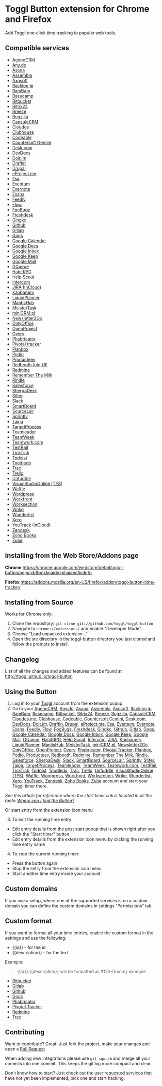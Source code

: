 # Toggl Button extension for Chrome and Firefox

Add Toggl one-click time tracking to popular web tools.

## Compatible services
  - [AgenoCRM][81]
  - [Any.do][23]
  - [Asana][5]
  - [Assembla][46]
  - [Axosoft][32]
  - [Backlog.jp][96]
  - [BamBam][43]
  - [Basecamp][12]
  - [Bitbucket][15]
  - [Bitrix24][82]
  - [Breeze][42]
  - [Bugzilla][41]
  - [CapsuleCRM][20]
  - [Cloudes][63]
  - [Clubhouse][91]
  - [Codeable][48]
  - [Countersoft Gemini][33]
  - [Desk.com][92]
  - [DevDocs][68]
  - [Doit.im][61]
  - [Draftin][51]
  - [Drupal][34]
  - [eProject.me][64]
  - [Esa][35]
  - [Eventum][49]
  - [Evernote][72]
  - [Exana][85]
  - [Feedly][93]
  - [Flow][37]
  - [FogBugz][52]
  - [Freshdesk][65]
  - [Gingko][54]
  - [Github][4]
  - [Gitlab][7]
  - [Gogs][67]
  - [Google Calendar][39]
  - [Google Docs][17]
  - [Google Inbox][55]
  - [Google Keep][53]
  - [Google Mail][29]
  - [GQueue][44]
  - [HabitRPG][31]
  - [Help Scout][36]
  - [Intercom][95]
  - [JIRA (InCloud)][13]
  - [Kanbanery][57]
  - [LiquidPlanner][69]
  - [MantisHub][73]
  - [MeisterTask][89]
  - [miniCRM.pl][80]
  - [Newsletter2Go][66]
  - [OnlyOffice][88]
  - [OpenProject][78]
  - [Overv][90]
  - [Phabricator][77]
  - [Pivotal tracker][3]
  - [Planbox][58]
  - [Podio][11]
  - [Producteev][14]
  - [Redbooth (old UI)][10]
  - [Redmine][18]
  - [Remember The Milk][71]
  - [Rindle][83]
  - [Salesforce][50]
  - [SherpaDesk][86]
  - [Sifter][16]
  - [Slack][60]
  - [SmartBoard][76]
  - [SourceLair][70]
  - [Sprintly][38]
  - [Taiga][30]
  - [TargetProcess][74]
  - [Teamleader][94]
  - [TeamWeek][2]
  - [Teamwork.com][28]
  - [TestRail][40]
  - [TickTick][84]
  - [Todoist][24]
  - [Toodledo][27]
  - [Trac][25]
  - [Trello][8]
  - [Unfuddle][6]
  - [VisualStudioOnline (TFS)][75]
  - [Waffle][47]
  - [Wordpress][56]
  - [Workfront][87]
  - [Worksection][9]
  - [Wrike][45]
  - [Wunderlist][26]
  - [Xero][21]
  - [YouTrack (InCloud)][19]
  - [Zendesk][22]
  - [Zoho Books][59]
  - [Zube][79]

## Installing from the Web Store/Addons page

__Chrome__
https://chrome.google.com/webstore/detail/toggl-button/oejgccbfbmkkpaidnkphaiaecficdnfn

__Firefox__
https://addons.mozilla.org/en-US/firefox/addon/toggl-button-time-tracker/

## Installing from Source
Works for Chrome only:

1.  Clone the repository: `git clone git://github.com/toggl/toggl-button`
2.  Navigate to `chrome://extensions/` and enable "Developer Mode".
3.  Choose "Load unpacked extension..."
4.  Open the src directory in the toggl-button directory you just cloned and follow the prompts to install.

## Changelog

List of all the changes and added features can be found at http://toggl.github.io/toggl-button

## Using the Button
1.  Log in to your [Toggl][1] account from the extension popup.
2.  Go to your [AgenoCRM][81], [Any.do][23], [Asana][5], [Assembla][46], [Axosoft][32], [Backlog.jp][96], [BamBam][43], [Basecamp][12], [Bitbucket][15], [Bitrix24][82], [Breeze][42], [Bugzilla][41], [CapsuleCRM][20], [Cloudes.me][63], [Clubhouse][91], [Codeable][48], [Countersoft Gemini][33], [Desk.com][92], [DevDocs][68], [Doit.im][61], [Draftin][51], [Drupal][34], [eProject.me][64], [Esa][35], [Eventum][49], [Evernote][72], [Exana][85], [Feedly][93], [Flow][37], [FogBugz][52], [Freshdesk][65], [Gingko][54], [Github][4], [Gitlab][7], [Gogs][67], [Google Calendar][39], [Google Docs][17], [Google Inbox][55], [Google Keep][53], [Google Mail][29], [GQueue][44], [HabitRPG][31], [Help Scout][36], [Intercom][95], [JIRA][13], [Kanbanery][57], [LiquidPlanner][69], [MantisHub][73], [MeisterTask][89], [miniCRM.pl][80], [Newsletter2Go][66], [OnlyOffice][88], [OpenProject][78], [Overv][90], [Phabricator][77], [Pivotal Tracker][3], [Planbox][58], [Podio][11], [Producteev][14], [Redbooth][10], [Redmine][18], [Remember The Milk][71], [Rindle][83], [Salesforce][50], [SherpaDesk][86], [Slack][60], [SmartBoard][76], [SourceLair][70], [Sprintly][38], [Stifer][16], [Taiga][30], [TargetProcess][74], [Teamleader][94], [TeamWeek][2], [Teamwork.com][28], [TestRail][40], [TickTick][84], [Todoist][24], [Toodledo][27], [Trac][25], [Trello][8], [Unfuddle][6], [VisualStudioOnline (TFS)][75], [Waffle][47], [Wordpress][56], [Workfront][87], [Worksection][9], [Wrike][45], [Wunderlist][26], [Xero][21], [YouTrack][19], [Zendesk][22], [Zoho Books][59], [Zube][79] account and start your Toggl timer there.

_See this article for reference where the start timer link is located in all the tools: [Where can I find the Button?][100]_

Or start entry from the extension icon menu

3. To edit the running time entry
  - Edit entry details from the post start popup that is shown right after you click the "Start timer" button
  - Edit entry details from the extension icon menu by clicking the running time entry name

4. To stop the current running timer:
  - Press the button again
  - Stop the entry from the extension icon menu
  - Start another time entry inside your account.

## Custom domains
If you use a setup, where one of the supported services is on a custom domain you can define the custom domains in settings "Permissions" tab.

## Custom format
If you want to format all your time entries, enable the custom format in the settings and use the following:
  - {{id}} - for the id
  - {{description}} - for the text

Example:
> {{id}}:{{description}} will be formatted as #123-Dummy example

  - [Bitbucket][15]
  - [Gitlab][7]
  - [Github][4]
  - [Gogs][67]
  - [Phabricator][77]
  - [Pivotal Tracker][3]
  - [Redmine][18]
  - [Trac][25]

## Contributing
Want to contribute? Great! Just fork the project, make your changes and open a [Pull Request][99]

When adding new integrations please use `git squash` and merge all your commits into one commit. This keeps the git log more compact and clear.

Don't know how to start? Just check out the [user requested services][98] that have not yet been implemented, pick one and start hacking.

[1]: https://www.toggl.com/
[2]: https://teamweek.com/
[3]: https://www.pivotaltracker.com/
[4]: https://github.com/
[5]: http://asana.com/
[6]: http://unfuddle.com/
[7]: https://gitlab.com/
[8]: https://trello.com/
[9]: http://worksection.com/
[10]: https://redbooth.com/
[11]: https://podio.com/
[12]: https://basecamp.com/
[13]: https://www.atlassian.com/software/jira
[14]: https://www.producteev.com/
[15]: https://www.bitbucket.org/
[16]: https://www.sifterapp.com/
[17]: https://docs.google.com/
[18]: http://www.redmine.org/
[19]: http://www.jetbrains.com/youtrack/
[20]: http://www.capsulecrm.com/
[21]: https://www.xero.com/
[22]: https://www.zendesk.com/
[23]: http://www.any.do/
[24]: https://todoist.com/
[25]: http://trac.edgewall.org/
[26]: https://www.wunderlist.com
[27]: https://www.toodledo.com/
[28]: https://www.teamwork.com/
[29]: https://mail.google.com
[30]: https://taiga.io/
[31]: https://habitrpg.com
[32]: https://www.axosoft.com
[33]: https://www.countersoft.com
[34]: https://www.drupal.org
[35]: https://esa.io
[36]: http://www.helpscout.net/
[37]: http://getflow.com/
[38]: https://sprint.ly
[39]: https://www.google.com/calendar
[40]: https://testrail.com
[41]: https://bugzilla.mozilla.org/
[42]: http://www.breeze.pm/
[43]: https://www.dobambam.com/
[44]: https://www.gqueues.com/
[45]: https://www.wrike.com/
[46]: https://www.assembla.com/
[47]: https://waffle.io/
[48]: https://www.codeable.io/
[49]: https://launchpad.net/eventum
[50]: http://www.salesforce.com/
[51]: https://draftin.com/
[52]: http://www.fogcreek.com/fogbugz/
[53]: https://keep.google.com/
[54]: https://gingkoapp.com/
[55]: https://inbox.google.com
[56]: https://wordpress.com
[57]: https://www.kanbanery.com/
[58]: http://www.planbox.com/
[59]: https://books.zoho.com/
[60]: https://slack.com/
[61]: https://i.doit.im/
[63]: http://cloudes.me/
[64]: https://eproject.me/
[65]: https://www.freshdesk.com/
[66]: http://www.newsletter2go.com/
[67]: http://gogs.io/
[68]: http://devdocs.io/
[69]: https://www.liquidplanner.com/
[70]: https://www.sourcelair.com/
[71]: https://www.rememberthemilk.com/
[72]: https://www.evernote.com/
[73]: http://www.mantishub.com/
[74]: https://www.targetprocess.com/
[75]: http://www.visualstudio.com/
[76]: http://www.smartboard.cl/
[77]: http://phacility.com/
[78]: https://openproject.com/
[79]: https://zube.io/
[80]: https://minicrm.pl/
[81]: https://agenocrm.com/
[82]: https://www.bitrix24.com/
[83]: https://rindle.com/
[84]: https://ticktick.com/
[85]: https://exana.io/
[86]: http://www.sherpadesk.com/
[87]: https://www.workfront.com/
[88]: https://www.onlyoffice.com/
[89]: https://meistertask.com/
[90]: https://overv.io/
[91]: https://clubhouse.io/
[92]: https://www.desk.com/
[93]: http://feedly.com/
[94]: http://www.teamleader.eu/
[95]: https://www.intercom.com/
[96]: https://www.backlog.jp/

[98]: https://github.com/toggl/toggl-button/wiki/User-requested-buttons
[99]: https://github.com/toggl/toggl-button/pulls
[100]: https://github.com/toggl/toggl-button/wiki/Where-can-I-find-the-Button%3F
